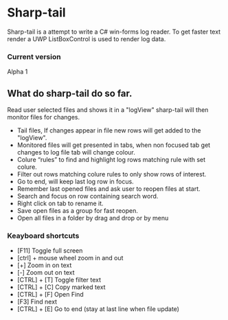 # Sharp-tail
Sharp-tail is a attempt to write a C# win-forms log reader.
To get faster text render a UWP ListBoxControl is used to render log data.

### Current version
Alpha 1 

## What do sharp-tail do so far.
Read user selected files and shows it in a "logView" sharp-tail will then monitor files for changes.
*	Tail files, If changes appear in file new rows will get added to the "logView".
*	Monitored files will get presented in tabs, when non focused tab get changes to log file tab will change colour.
*	Colure “rules” to find and highlight log rows matching rule with set colure.
*	Filter out rows matching colure rules to only show rows of interest.
*	Go to end, will keep last log row in focus.
*   Remember last opened files and ask user to reopen files at start.
*   Search and focus on row containing search word.
*   Right click on tab to rename it.
*   Save open files as a group for fast reopen.
*   Open all files in a folder by drag and drop or by menu 



### Keayboard shortcuts

* [F11] Toggle full screen 
* [ctrl] + mouse wheel zoom in and out 
* [+] Zoom in on text
* [-] Zoom out on text
* [CTRL] + [T] Toggle filter text
* [CTRL] + [C] Copy marked text
* [CTRL] + [F]  Open Find
* [F3]  Find next
* [CTRL] + [E] Go to end (stay at last line when file update)